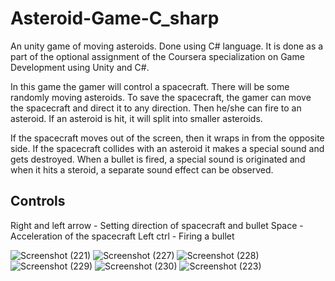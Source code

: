 # Asteroid-Game-C_sharp

An unity game of moving asteroids. Done using C# language. It is done as a part of the optional assignment of the Coursera specialization on Game Development using Unity and C#.

In this game the gamer will control a spacecraft. There will be some randomly moving asteroids. To save the spacecraft, the gamer can move the spacecraft and direct it to any direction. Then he/she can fire to an asteroid. If an asteroid is hit, it will split into smaller asteroids. 

If the spacecraft moves out of the screen, then it wraps in from the opposite side. If the spacecraft collides with an asteroid it makes a special sound and gets destroyed. When a bullet is fired, a special sound is originated and when it hits a steroid, a separate sound effect can be observed. 

## Controls

Right and left arrow - Setting direction of spacecraft and bullet
Space - Acceleration of the spacecraft
Left ctrl - Firing a bullet

![Screenshot (221)](https://user-images.githubusercontent.com/37974385/112361621-caaecd00-8cfd-11eb-8118-de19878bf185.png)
![Screenshot (227)](https://user-images.githubusercontent.com/37974385/112362263-7526f000-8cfe-11eb-80a6-41494a7687ee.png)
![Screenshot (228)](https://user-images.githubusercontent.com/37974385/112362254-735d2c80-8cfe-11eb-85c9-f0a5f4f20db0.png)
![Screenshot (229)](https://user-images.githubusercontent.com/37974385/112362246-71936900-8cfe-11eb-91ae-8fd65a3ad8ad.png)
![Screenshot (230)](https://user-images.githubusercontent.com/37974385/112362232-6f310f00-8cfe-11eb-86a2-178393873d83.png)
![Screenshot (223)](https://user-images.githubusercontent.com/37974385/112361572-bec30b00-8cfd-11eb-968e-dadf6a6325fa.png)

